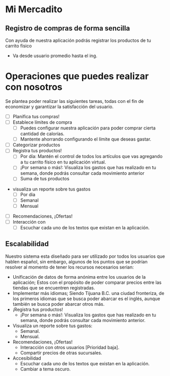 # Mi Mercadito
## Registro de compras de forma sencilla
Con ayuda de nuestra aplicación podrás registrar los productos de tu carrito físico
- Va desde usuario promedio hasta el ing.
# Operaciones que puedes realizar con nosotros
Se plantea poder realizar las siguientes tareas, todas con el fin de economizar y garantizar la satisfacción del usuario.

- [ ] Planifica tus compras!
- [ ] Establece límites de compra
   - [ ] Puedes configurar nuestra aplicación para poder comprar cierta cantidad de calorías.
   - [ ] Mantente ahorrando configurando el límite que deseas gastar.
- [ ] Categorizar productos
- [ ] Registra tus productos!
   - [ ] Por día: Mantén el control de todos los artículos que vas agregando a tu carrito físico en tu aplicación virtual.
   - [ ] ¡Por semana o más!: Visualiza los gastos que has realizado en tu semana, donde podrás consultar cada movimiento anterior
   - [ ] Suma de tus productos
- visualiza un reporte sobre tus gastos
   - [ ] Por dia
   - [ ] Semanal
   - [ ] Mensual
- [ ] Recomendaciones, ¡Ofertas!
- [ ] Interacción con
   - [ ] Escuchar cada uno de los textos que existan en la aplicación.

## Escalabilidad
Nuestro sistema esta diseñado para ser utilizado por todos los usuarios que hablen español, sin embargo, algunos de los puntos que se podrían resolver al momento de tener los recursos necesarios serian:

* Unificación de datos de forma anónima entre los usuarios de la aplicación; Estos con el propósito de poder comparar precios entre las tiendas que se encuentren registradas.
* Implementar más idiomas; Siendo Tijuana B.C. una ciudad fronteriza, de los primeros idiomas que se busca poder abarcar es el inglés, aunque también se busca poder abarcar otros más.
* ¡Registra tus productos!
   * ¡Por semana o más!: Visualiza los gastos que has realizado en tu semana, donde podrás consultar cada movimiento anterior.
* Visualiza un reporte sobre tus gastos:
   * Semanal.
   * Mensual.
* Recomendaciones, ¡Ofertas!
   * Interacción con otros usuarios [Prioridad baja].
   * Compartir precios de otras sucursales.
* Accesibilidad
   * Escuchar cada uno de los textos que existan en la aplicación.
   * Cambiar a tema oscuro.

